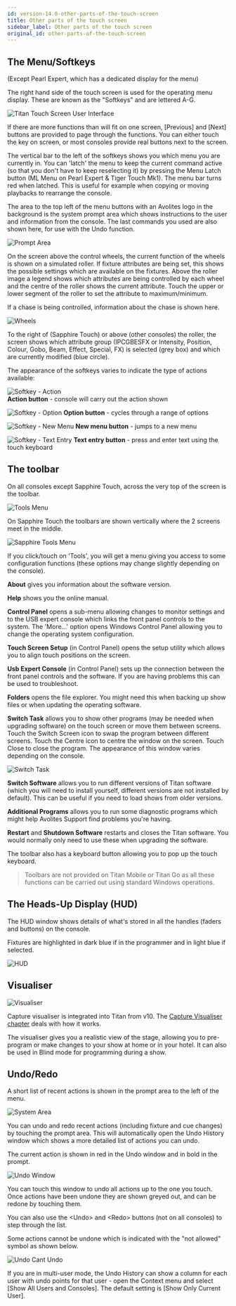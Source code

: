 ```yaml
---
id: version-14.0-other-parts-of-the-touch-screen
title: Other parts of the touch screen
sidebar_label: Other parts of the touch screen
original_id: other-parts-of-the-touch-screen
---
```


The Menu/Softkeys
-----------------

(Except Pearl Expert, which has a dedicated display for the menu)

The right hand side of the touch screen is used for the operating menu
display. These are known as the "Softkeys" and are lettered A-G.

![Titan Touch Screen User Interface](/docs/images/Titan-Touch-Screen-User-Interface.png)

If there are more functions than will fit on one screen, \[Previous\]
and \[Next\] buttons are provided to page through the functions. You can
either touch the key on screen, or most consoles provide real buttons
next to the screen.

The vertical bar to the left of the softkeys shows you which menu you
are currently in. You can \'latch\' the menu to keep the current command
active (so that you don't have to keep reselecting it) by pressing the
Menu Latch button (ML Menu on Pearl Expert & Tiger Touch Mk1). The menu
bar turns red when latched. This is useful for example when copying or moving
playbacks to rearrange the console.

The area to the top left of the menu buttons with an Avolites logo in
the background is the system prompt area which shows instructions to the
user and information from the console. The last commands you used are
also shown here, for use with the Undo function.

![Prompt Area](/docs/images/System-Area.png)

On the screen above the control wheels, the current function of the
wheels is shown on a simulated roller. If fixture attributes are being
set, this shows the possible settings which are available on the
fixtures. Above the roller image a legend shows which attributes are
being controlled by each wheel and the centre of the roller shows the
current attribute. Touch the upper or lower segment of the roller to set
the attribute to maximum/minimum.

If a chase is being controlled, information about the chase is shown
here.

![Wheels](/docs/images/Wheels-2.png)

To the right of (Sapphire Touch) or above (other consoles) the roller,
the screen shows which attribute group (IPCGBESFX or Intensity,
Position, Colour, Gobo, Beam, Effect, Special, FX) is selected (grey
box) and which are currently modified (blue circle).

The appearance of the softkeys varies to indicate the type of actions
available:

  ![Softkey - Action](/docs/images/Softkey-Action.png)                                                                      
  **Action button** - console will carry out the action shown                                     
  
  ![Softkey - Option](/docs/images/Softkey-Option.png) 
  **Option button** - cycles through a range of options   
  
  ![Softkey - New Menu](/docs/images/Softkey-New-Menu.png) 
  **New menu button** - jumps to a new menu   
  
  ![Softkey - Text Entry](/docs/images/Softkey-Text-Entry.png) 
  **Text entry button** - press and enter text using the touch keyboard

The toolbar
-----------

On all consoles except Sapphire Touch, across the very top of the screen
is the toolbar.

![Tools Menu](/docs/images/Tools-Menu.png)

On Sapphire Touch the toolbars are shown vertically where the 2 screens
meet in the middle.

![Sapphire Tools Menu](/docs/images/Sapphire-Tools-Menu.png)

If you click/touch on \'Tools\', you will get a menu giving you access
to some configuration functions (these options may change slightly
depending on the console).

**About** gives you information about the software version.

**Help** shows you the online manual.

**Control Panel** opens a sub-menu allowing changes to monitor settings
and to the USB expert console which links the front panel controls to
the system. The \'More...\' option opens Windows Control Panel allowing
you to change the operating system configuration.

**Touch Screen Setup** (in Control Panel) opens the setup utility which
allows you to align touch positions on the screen.

**Usb Expert Console** (in Control Panel) sets up the connection between
the front panel controls and the software. If you are having problems
this can be used to troubleshoot.

**Folders** opens the file explorer. You might need this when backing up
show files or when updating the operating software.

**Switch Task** allows you to show other programs (may be needed when
upgrading software) on the touch screen or move them between screens.
Touch the Switch Screen icon to swap the program between different
screens. Touch the Centre icon to centre the window on the screen. Touch
Close to close the program. The appearance of this window varies
depending on the console.

![Switch Task](/docs/images/Switch-Task.png)

**Switch Software** allows you to run different versions of Titan
software (which you will need to install yourself, different versions
are not installed by default). This can be useful if you need to load
shows from older versions.

**Additional Programs** allows you to run some diagnostic programs which
might help Avolites Support find problems you're having.

**Restart** and **Shutdown Software** restarts and closes the Titan
software. You would normally only need to use these when upgrading the
software.

The toolbar also has a keyboard button allowing you to pop up the touch
keyboard.

> Toolbars are not provided on Titan Mobile or Titan Go as all these functions can be carried out using standard Windows operations.

The Heads-Up Display (HUD)
--------------------------

The HUD window shows details of what's stored in all the handles (faders
and buttons) on the console.

Fixtures are highlighted in dark blue if in the programmer and in light
blue if selected.

![HUD](/docs/images/HUD.png)

Visualiser
----------

![Visualiser](/docs/images/Capture-Visualiser-Workspace-Window.png)

Capture visualiser is integrated into Titan from v10. The [Capture Visualiser chapter](../capture-visualiser.md) deals
with how it works.

The visualiser gives you a realistic view of the stage, allowing you to
pre-program or make changes to your show at home or in your hotel. It
can also be used in Blind mode for programming during a show.

Undo/Redo
---------

A short list of recent actions is shown in the prompt area to the left
of the menu.

![System Area](/docs/images/System-Area.png)

You can undo and redo recent actions (including fixture and cue changes)
by touching the prompt area. This will automatically open the Undo
History window which shows a more detailed list of actions you can undo.

The current action is shown in red in the Undo window and in bold in the
prompt.

![Undo Window](/docs/images/Undo-Window.png)

You can touch this window to undo all actions up to the one you touch.
Once actions have been undone they are shown greyed out, and can be
redone by touching them.

You can also use the \<Undo\> and \<Redo\> buttons (not on all consoles)
to step through the list.

Some actions cannot be undone which is indicated with the "not allowed"
symbol as shown below.

![Undo Cant Undo](/docs/images/Undo-Cant-Undo.png)

If you are in multi-user mode, the Undo History can show a column for
each user with undo points for that user - open the Context menu and
select \[Show All Users and Consoles\]. The default setting is \[Show
Only Current User\].
